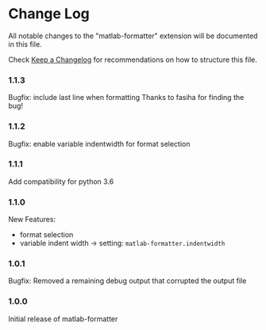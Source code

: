 # Change Log
All notable changes to the "matlab-formatter" extension will be documented in this file.

Check [Keep a Changelog](http://keepachangelog.com/) for recommendations on how to structure this file.

### 1.1.3
Bugfix: include last line when formatting
    Thanks to fasiha for finding the bug!

### 1.1.2
Bugfix: enable variable indentwidth for format selection

### 1.1.1
Add compatibility for python 3.6

### 1.1.0
New Features:
* format selection
* variable indent width → setting: `matlab-formatter.indentwidth`


### 1.0.1

Bugfix: Removed a remaining debug output that corrupted the output file

### 1.0.0

Initial release of matlab-formatter
